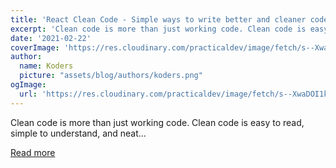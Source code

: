 ```yaml
---
title: 'React Clean Code - Simple ways to write better and cleaner code'
excerpt: 'Clean code is more than just working code. Clean code is easy to read, simple to understand, and neat...'
date: '2021-02-22'
coverImage: 'https://res.cloudinary.com/practicaldev/image/fetch/s--XwaDOI1k--/c_imagga_scale,f_auto,fl_progressive,h_420,q_auto,w_1000/https://dev-to-uploads.s3.amazonaws.com/uploads/articles/wzc7f6iu3kemoucu2aia.jpeg'
author:
  name: Koders
  picture: "assets/blog/authors/koders.png"
ogImage:
  url: 'https://res.cloudinary.com/practicaldev/image/fetch/s--XwaDOI1k--/c_imagga_scale,f_auto,fl_progressive,h_420,q_auto,w_1000/https://dev-to-uploads.s3.amazonaws.com/uploads/articles/wzc7f6iu3kemoucu2aia.jpeg'
---
```


Clean code is more than just working code. Clean code is easy to read, simple to understand, and neat...

[Read more](https://dev.to/thawkin3/react-clean-code-simple-ways-to-write-better-and-cleaner-code-2loa)
